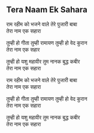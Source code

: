 ## Tera Naam Ek Sahara


राम रहीम को भजने वाले तेरे पुजारी बाबा  
तेरा नाम एक सहारा

तुम्ही हो गीता तुम्ही रामायण तुम्ही हो वेद कुरान  
तेरा नाम एक सहार

तुम्ही हो यशु महावीर तुम नानक बुद्ध कबीर  
तेरा नाम एक सहारा

राम रहीम को भजने वाले तेरे पुजारी बाबा  
तेरा नाम एक सहारा

तुम्ही हो गीता तुम्ही रामायण तुम्ही हो वेद कुरान  
तेरा नाम एक सहारा

तुम्ही हो यशु महावीर तुम नानक बुद्ध कबीर  
तेरा नाम एक सहारा


